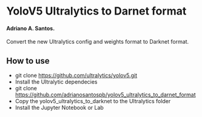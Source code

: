 
# YoloV5 Ultralytics to Darnet format

#### Adriano A. Santos.

Convert the new Ultralytics config and weights format to Darknet format.


## How to use

- git clone https://github.com/ultralytics/yolov5.git
- Install the Ultralytic dependecies
- git clone https://github.com/adrianosantospb/yolov5_ultralytics_to_darnet_format
- Copy the yolov5_ultralytics_to_darknet to the Ultralytics folder
- Install the Jupyter Notebook or Lab